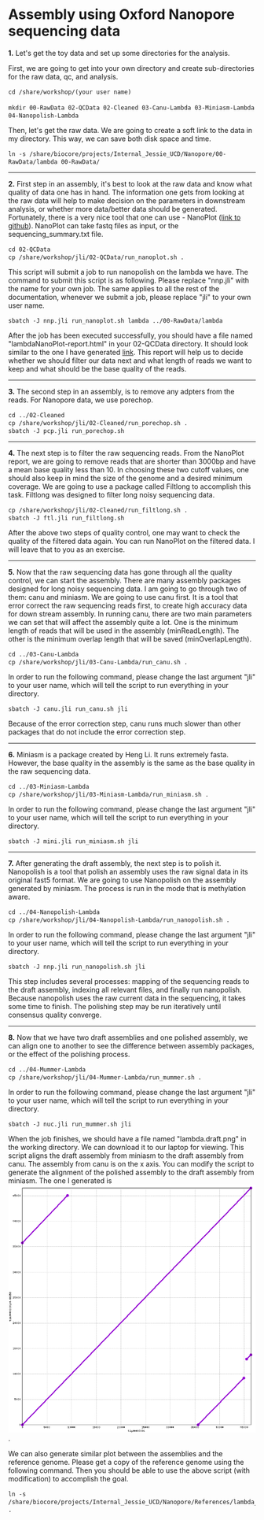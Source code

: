 Assembly using Oxford Nanopore sequencing data
===============================================

**1\.** Let's get the toy data and set up some directories for the analysis.

First, we are going to get into your own directory and create sub-directories for the raw data, qc, and analysis.

    cd /share/workshop/(your user name)

    mkdir 00-RawData 02-QCData 02-Cleaned 03-Canu-Lambda 03-Miniasm-Lambda 04-Nanopolish-Lambda

Then, let's get the raw data. We are going to create a soft link to the data in my directory. This way, we can save both disk space and time.

    ln -s /share/biocore/projects/Internal_Jessie_UCD/Nanopore/00-RawData/lambda 00-RawData/

---

**2\.** First step in an assembly, it's best to look at the raw data and know what quality of data one has in hand. The information one gets from looking at the raw data will help to make decision on the parameters in downstream analysis, or whether more data/better data should be generated. Fortunately, there is a very nice tool that one can use - NanoPlot ([link to github](https://github.com/wdecoster/NanoPlot)). NanoPlot can take fastq files as input, or the sequencing_summary.txt file.

    cd 02-QCData
    cp /share/workshop/jli/02-QCData/run_nanoplot.sh .

This script will submit a job to run nanopolish on the lambda we have. The command to submit this script is as following. Please replace "nnp.jli" with the name for your own job. The same applies to all the rest of the documentation, whenever we submit a job, please replace "jli" to your own user name.

    sbatch -J nnp.jli run_nanoplot.sh lambda ../00-RawData/lambda

After the job has been executed successfully, you should have a file named "lambdaNanoPlot-report.html" in your 02-QCData directory. It should look similar to the one I have generated [link](lambdaNanoPlot-report.html). This report will help us to decide whether we should filter our data next and what length of reads we want to keep and what should be the base quality of the reads.

---

**3\.** The second step in an assembly, is to remove any adpters from the reads. For Nanopore data, we use porechop.

    cd ../02-Cleaned
    cp /share/workshop/jli/02-Cleaned/run_porechop.sh .
    sbatch -J pcp.jli run_porechop.sh

---

**4\.** The next step is to filter the raw sequencing reads. From the NanoPlot report, we are going to remove reads that are shorter than 3000bp and have a mean base quality less than 10. In choosing these two cutoff values, one should also keep in mind the size of the genome and a desired minimum coverage. We are going to use a package called Filtlong to accomplish this task. Filtlong was designed to filter long noisy sequencing data.

    cp /share/workshop/jli/02-Cleaned/run_filtlong.sh .
    sbatch -J ftl.jli run_filtlong.sh

After the above two steps of quality control, one may want to check the quality of the filtered data again. You can run NanoPlot on the filtered data. I will leave that to you as an exercise.

---

**5\.** Now that the raw sequencing data has gone through all the quality control, we can start the assembly. There are many assembly packages designed for long noisy sequencing data. I am going to go through two of them: canu and miniasm. We are going to use canu first. It is a tool that error correct the raw sequencing reads first, to create high accuracy data for down stream assembly. In running canu, there are two main parameters we can set that will affect the assembly quite a lot. One is the minimum length of reads that will be used in the assembly (minReadLength). The other is the minimum overlap length that will be saved (minOverlapLength).

    cd ../03-Canu-Lambda
    cp /share/workshop/jli/03-Canu-Lambda/run_canu.sh .

In order to run the following command, please change the last argument "jli" to your user name, which will tell the script to run everything in your directory.

    sbatch -J canu.jli run_canu.sh jli


Because of the error correction step, canu runs much slower than other packages that do not include the error correction step.

---


**6\.** Miniasm is a package created by Heng Li. It runs extremely fasta. However, the base quality in the assembly is the same as the base quality in the raw sequencing data.

    cd ../03-Miniasm-Lambda
    cp /share/workshop/jli/03-Miniasm-Lambda/run_miniasm.sh .

In order to run the following command, please change the last argument "jli" to your user name, which will tell the script to run everything in your directory.

    sbatch -J mini.jli run_miniasm.sh jli


---

**7\.** After generating the draft assembly, the next step is to polish it. Nanopolish is a tool that polish an assembly uses the raw signal data in its original fast5 format. We are going to use Nanopolish on the assembly generated by miniasm. The process is run in the mode that is methylation aware.

    cd ../04-Nanopolish-Lambda
    cp /share/workshop/jli/04-Nanopolish-Lambda/run_nanopolish.sh .

In order to run the following command, please change the last argument "jli" to your user name, which will tell the script to run everything in your directory.

    sbatch -J nnp.jli run_nanopolish.sh jli

This step includes several processes: mapping of the sequencing reads to the draft assembly, indexing all relevant files, and finally run nanopolish. Because nanopolish uses the raw current data in the sequencing, it takes some time to finish. The polishing step may be run iteratively until consensus quality converge.


---

**8\.** Now that we have two draft assemblies and one polished assembly, we can align one to another to see the difference between assembly packages, or the effect of the polishing process.

    cd ../04-Mummer-Lambda
    cp /share/workshop/jli/04-Mummer-Lambda/run_mummer.sh .

In order to run the following command, please change the last argument "jli" to your user name, which will tell the script to run everything in your directory.

    sbatch -J nuc.jli run_mummer.sh jli


When the job finishes, we should have a file named "lambda.draft.png" in the working directory. We can download it to our laptop for viewing. This script aligns the draft assembly from miniasm to the draft assembly from canu. The assembly from canu is on the x axis. You can modify the script to generate the alignment of the polished assembly to the draft assembly from miniasm. The one I generated is ![here](lambda.polish.canu.png).

We can also generate similar plot between the assemblies and the reference genome. Please get a copy of the reference genome using the following command. Then you should be able to use the above script (with modification) to accomplish the goal.

    ln -s /share/biocore/projects/Internal_Jessie_UCD/Nanopore/References/lambda_ref.fasta .


